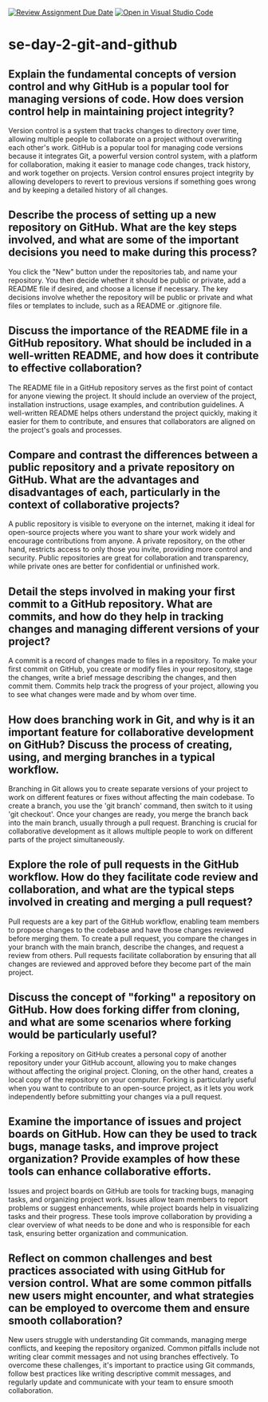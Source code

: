 [![Review Assignment Due Date](https://classroom.github.com/assets/deadline-readme-button-22041afd0340ce965d47ae6ef1cefeee28c7c493a6346c4f15d667ab976d596c.svg)](https://classroom.github.com/a/8wgCKhpZ)
[![Open in Visual Studio Code](https://classroom.github.com/assets/open-in-vscode-2e0aaae1b6195c2367325f4f02e2d04e9abb55f0b24a779b69b11b9e10269abc.svg)](https://classroom.github.com/online_ide?assignment_repo_id=15602273&assignment_repo_type=AssignmentRepo)
# se-day-2-git-and-github
## Explain the fundamental concepts of version control and why GitHub is a popular tool for managing versions of code. How does version control help in maintaining project integrity?

Version control is a system that tracks changes to directory over time, allowing multiple people to collaborate on a project without overwriting each other's work. GitHub is a popular tool for managing code versions because it integrates Git, a powerful version control system, with a platform for collaboration, making it easier to manage code changes, track history, and work together on projects. Version control ensures project integrity by allowing developers to revert to previous versions if something goes wrong and by keeping a detailed history of all changes.

## Describe the process of setting up a new repository on GitHub. What are the key steps involved, and what are some of the important decisions you need to make during this process?

You click the "New" button under the repositories tab, and name your repository. You then decide whether it should be public or private, add a README file if desired, and choose a license if necessary. The key decisions involve whether the repository will be public or private and what files or templates to include, such as a README or .gitignore file.

## Discuss the importance of the README file in a GitHub repository. What should be included in a well-written README, and how does it contribute to effective collaboration?

The README file in a GitHub repository serves as the first point of contact for anyone viewing the project. It should include an overview of the project, installation instructions, usage examples, and contribution guidelines. A well-written README helps others understand the project quickly, making it easier for them to contribute, and ensures that collaborators are aligned on the project's goals and processes.

## Compare and contrast the differences between a public repository and a private repository on GitHub. What are the advantages and disadvantages of each, particularly in the context of collaborative projects?

A public repository is visible to everyone on the internet, making it ideal for open-source projects where you want to share your work widely and encourage contributions from anyone. A private repository, on the other hand, restricts access to only those you invite, providing more control and security. Public repositories are great for collaboration and transparency, while private ones are better for confidential or unfinished work.

## Detail the steps involved in making your first commit to a GitHub repository. What are commits, and how do they help in tracking changes and managing different versions of your project?

A commit is a record of changes made to files in a repository. To make your first commit on GitHub, you create or modify files in your repository, stage the changes, write a brief message describing the changes, and then commit them. Commits help track the progress of your project, allowing you to see what changes were made and by whom over time.

## How does branching work in Git, and why is it an important feature for collaborative development on GitHub? Discuss the process of creating, using, and merging branches in a typical workflow.

Branching in Git allows you to create separate versions of your project to work on different features or fixes without affecting the main codebase. To create a branch, you use the 'git branch' command, then switch to it using 'git checkout'. Once your changes are ready, you merge the branch back into the main branch, usually through a pull request. Branching is crucial for collaborative development as it allows multiple people to work on different parts of the project simultaneously.

## Explore the role of pull requests in the GitHub workflow. How do they facilitate code review and collaboration, and what are the typical steps involved in creating and merging a pull request?

 Pull requests are a key part of the GitHub workflow, enabling team members to propose changes to the codebase and have those changes reviewed before merging them. To create a pull request, you compare the changes in your branch with the main branch, describe the changes, and request a review from others. Pull requests facilitate collaboration by ensuring that all changes are reviewed and approved before they become part of the main project.

## Discuss the concept of "forking" a repository on GitHub. How does forking differ from cloning, and what are some scenarios where forking would be particularly useful?

Forking a repository on GitHub creates a personal copy of another repository under your GitHub account, allowing you to make changes without affecting the original project. Cloning, on the other hand, creates a local copy of the repository on your computer. Forking is particularly useful when you want to contribute to an open-source project, as it lets you work independently before submitting your changes via a pull request.



## Examine the importance of issues and project boards on GitHub. How can they be used to track bugs, manage tasks, and improve project organization? Provide examples of how these tools can enhance collaborative efforts.

Issues and project boards on GitHub are tools for tracking bugs, managing tasks, and organizing project work. Issues allow team members to report problems or suggest enhancements, while project boards help in visualizing tasks and their progress. These tools improve collaboration by providing a clear overview of what needs to be done and who is responsible for each task, ensuring better organization and communication.

## Reflect on common challenges and best practices associated with using GitHub for version control. What are some common pitfalls new users might encounter, and what strategies can be employed to overcome them and ensure smooth collaboration?

New users struggle with understanding Git commands, managing merge conflicts, and keeping the repository organized. Common pitfalls include not writing clear commit messages and not using branches effectively. To overcome these challenges, it's important to practice using Git commands, follow best practices like writing descriptive commit messages, and regularly update and communicate with your team to ensure smooth collaboration.
